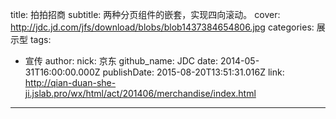 title: 拍拍招商
subtitle: 两种分页组件的嵌套，实现四向滚动。
cover: http://jdc.jd.com/jfs/download/blobs/blob1437384654806.jpg
categories: 展示型
tags:
  - 宣传
author:
  nick: 京东
  github_name: JDC
date: 2014-05-31T16:00:00.000Z
publishDate: 2015-08-20T13:51:31.016Z
link: http://qian-duan-she-ji.jslab.pro/wx/html/act/201406/merchandise/index.html
---